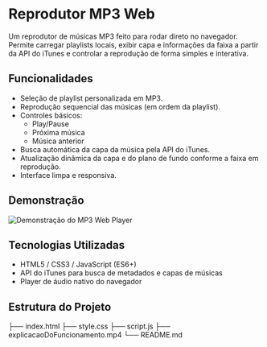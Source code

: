 # Reprodutor MP3 Web

Um reprodutor de músicas MP3 feito para rodar direto no navegador.  
Permite carregar playlists locais, exibir capa e informações da faixa a partir da API do iTunes e controlar a reprodução de forma simples e interativa.  

## Funcionalidades

- Seleção de playlist personalizada em MP3.
- Reprodução sequencial das músicas (em ordem da playlist).
- Controles básicos:
  - Play/Pause
  - Próxima música
  - Música anterior
- Busca automática da capa da música pela API do iTunes.
- Atualização dinâmica da capa e do plano de fundo conforme a faixa em reprodução.
- Interface limpa e responsiva.

## Demonstração

![Demonstração do MP3 Web Player](https://i.ibb.co/cKSBqCTk/Screenshot-1.png)

## Tecnologias Utilizadas

- HTML5 / CSS3 / JavaScript (ES6+)
- API do iTunes para busca de metadados e capas de músicas
- Player de áudio nativo do navegador

## Estrutura do Projeto

├── index.html
├── style.css
├── script.js
├── explicacaoDoFuncionamento.mp4
└── README.md